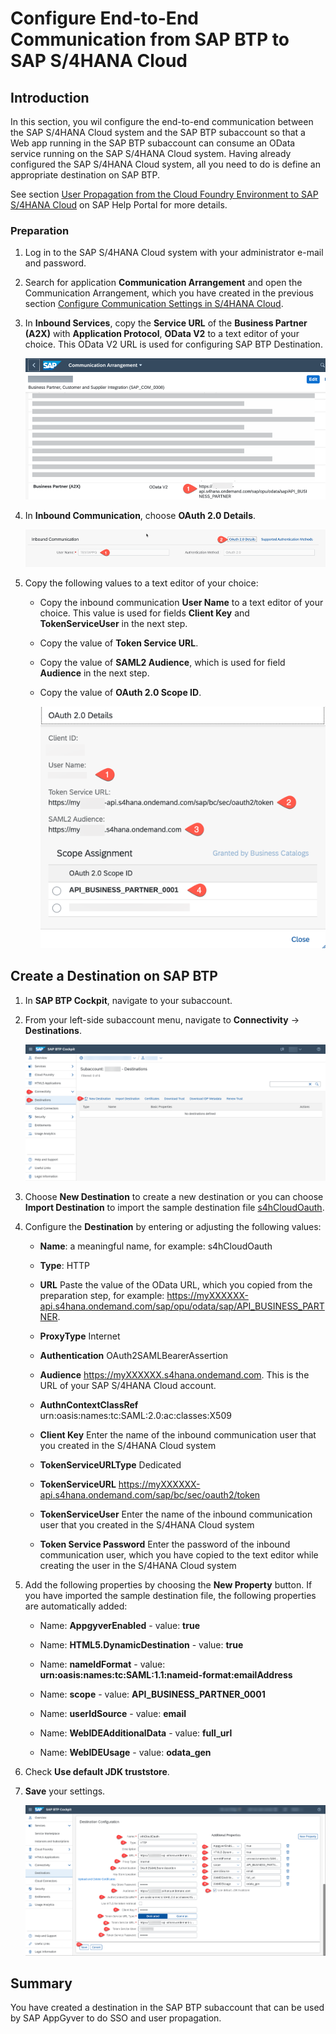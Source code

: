 # Configure End-to-End Communication from SAP BTP to SAP S/4HANA Cloud

## Introduction

In this section, you wil configure the end-to-end communication between the SAP S/4HANA Cloud system and the SAP BTP subaccount so that a Web app running in the SAP BTP subaccount can consume an OData service running on the SAP S/4HANA Cloud system. Having already configured the SAP S/4HANA Cloud system, all you need to do is define an appropriate destination on SAP BTP.

See section [User Propagation from the Cloud Foundry Environment to SAP S/4HANA Cloud](https://help.sap.com/docs/CP_CONNECTIVITY/cca91383641e40ffbe03bdc78f00f681/9af03a067bf74457ba0de0221b9cc72a.html) on SAP Help Portal for more details.

### Preparation

1. Log in to the SAP S/4HANA Cloud system with your administrator e-mail and password.

2. Search for application **Communication Arrangement** and open the Communication Arrangement, which you have created in the previous section [Configure Communication Settings in S/4HANA Cloud](../setup/s4hc-setup/setup-s4hc-system.md).

3. In **Inbound Services**, copy the **Service URL** of the **Business Partner (A2X)** with **Application Protocol**, **OData V2** to a text editor of your choice. This OData V2 URL is used for configuring SAP BTP Destination.

   ![prep01](./images/prep01.png)

4. In **Inbound Communication**, choose **OAuth 2.0 Details**.

   ![prep01](./images/prep02.png)

6. Copy the following values to a text editor of your choice:
   - Copy the inbound communication **User Name** to a text editor of your choice. This value is used for fields **Client Key** and **TokenServiceUser** in the next step.
   - Copy the value of **Token Service URL**.
   - Copy the value of **SAML2 Audience**, which is used for field **Audience** in the next step.
   - Copy the value of **OAuth 2.0 Scope ID**.

     ![prep01](./images/prep03.png)

## Create a Destination on SAP BTP

1. In **SAP BTP Cockpit**, navigate to your subaccount.

2. From your left-side subaccount menu, navigate to **Connectivity** &rarr; **Destinations**.

   ![new Destination](./images/destinations_new.png)

3. Choose **New Destination** to create a new destination or you can choose **Import Destination** to import the sample destination file [s4hCloudOauth](./images/s4hCloudOauth).

4. Configure the **Destination** by entering or adjusting the following values:

   * **Name**: a meaningful name, for example: s4hCloudOauth

   * **Type**: HTTP

   * **URL** Paste the value of the OData URL, which you copied from the preparation step, for example: https://myXXXXXX-api.s4hana.ondemand.com/sap/opu/odata/sap/API_BUSINESS_PARTNER.

   * **ProxyType** Internet

   * **Authentication** OAuth2SAMLBearerAssertion

   * **Audience** https://myXXXXXX.s4hana.ondemand.com. This is the URL of your SAP S/4HANA Cloud account.

   * **AuthnContextClassRef** urn\:oasis\:names\:tc\:SAML\:2.0\:ac\:classes\:X509

   * **Client Key** Enter the name of the inbound communication user that you created in the S/4HANA Cloud system

   * **TokenServiceURLType** Dedicated

   * **TokenServiceURL** https://myXXXXXX-api.s4hana.ondemand.com/sap/bc/sec/oauth2/token

   * **TokenServiceUser** Enter the name of the inbound communication user that you created in the S/4HANA Cloud system

   * **Token Service Password** Enter the password of the inbound communication user, which you have copied to the text editor while creating the user in the S/4HANA Cloud system


5. Add the following properties by choosing the **New Property** button. If you have imported the sample destination file, the following properties are automatically added:

   * Name: **AppgyverEnabled** - value: **true**
   
   * Name: **HTML5.DynamicDestination** - value: **true**

   * Name: **nameIdFormat** - value: **urn\:oasis\:names\:tc\:SAML\:1.1\:nameid-format\:emailAddress**

   * Name: **scope** - value: **API_BUSINESS_PARTNER_0001**

   * Name: **userIdSource** - value: **email**

   * Name: **WebIDEAdditionalData** - value: **full_url**

   * Name: **WebIDEUsage** - value: **odata_gen**

6. Check **Use default JDK truststore**.

7. **Save** your settings.

   ![save Destination](./images/destinations_save.png)

## Summary

You have created a destination in the SAP BTP subaccount that can be used by SAP AppGyver to do SSO and user propagation.
